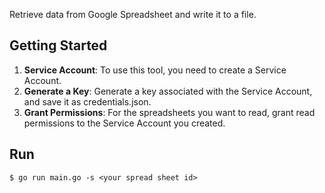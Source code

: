 Retrieve data from Google Spreadsheet and write it to a file.

## Getting Started
1. **Service Account**: To use this tool, you need to create a Service Account.
2. **Generate a Key**: Generate a key associated with the Service Account, and save it as credentials.json.
3. **Grant Permissions**: For the spreadsheets you want to read, grant read permissions to the Service Account you created.

## Run
```
$ go run main.go -s <your spread sheet id>
```
